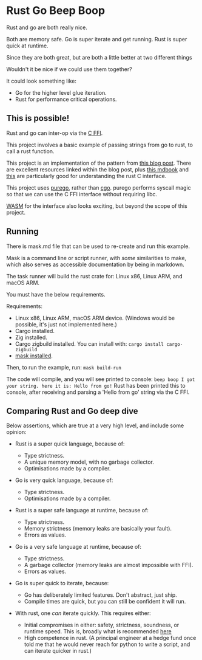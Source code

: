 # Rust Go Beep Boop

Rust and go are both really nice.

Both are memory safe. Go is super iterate and get running. Rust is super quick at runtime. 

Since they are both great, but are both a little better at two different things

Wouldn't it be nice if we could use them together?

It could look something like:
* Go for the higher level glue iteration.
* Rust for performance critical operations.

## This is possible!
Rust and go can inter-op via the [C FFI](https://doc.rust-lang.org/nomicon/ffi.html).

This project involves a basic example of passing strings from go to rust, to call a rust function.

This project is an implementation of the pattern from [this blog post](https://blog.arcjet.com/calling-rust-ffi-libraries-from-go/). There are excellent resources linked within the blog post, plus [this mdbook](https://github.com/Michael-F-Bryan/rust-ffi-guide) and [this](https://github.com/thebracket/RustNations2025) are particularly good for understanding the rust C interface.

This project uses [purego](https://github.com/ebitengine/purego), rather than [cgo](https://go.dev/wiki/cgo). purego performs syscall magic so that we can use the C FFI interface without requiring libc.

[WASM](https://blog.arcjet.com/webassembly-on-the-server-compiling-rust-to-wasm-and-executing-it-from-go/) for the interface also looks exciting, but beyond the scope of this project.

## Running
There is mask.md file that can be used to re-create and run this example.

Mask is a command line or script runner, with *some* similarities to make, which also serves as accessible documentation by being in markdown.

The task runner will build the rust crate for: Linux x86, Linux ARM, and macOS ARM.

You must have the below requirements.

Requirements:
* Linux x86, Linux ARM, macOS ARM device. (Windows would be possible, it's just not implemented here.)
* Cargo installed.
* Zig installed.
* Cargo zigbuild installed. You can install with: `cargo install cargo-zigbuild`
* [mask installed](https://github.com/jacobdeichert/mask#installation).

Then, to run the example, run:
`mask build-run`

The code will compile, and you will see printed to console:
`beep boop I got your string. here it is: Hello from go!`
Rust has been printed this to console, after receiving and parsing a 'Hello from go' string via the C FFI. 

## Comparing Rust and Go deep dive
Below assertions, which are true at a very high level, and include some opinion:

* Rust is a super quick language, because of: 
  * Type strictness.
  * A unique memory model, with no garbage collector.
  * Optimisations made by a compiler.
* Go is very quick language, because of:
  * Type strictness.
  * Optimisations made by a compiler.

* Rust is a super safe language at runtime, because of:
  * Type strictness.
  * Memory strictness (memory leaks are basically your fault).
  * Errors as values.
* Go is a very safe language at runtime, because of:
  * Type strictness.
  * A garbage collector (memory leaks are almost impossible with FFI).
  * Errors as values.

* Go is super quick to iterate, because:
  * Go has deliberately limited features. Don't abstract, just ship.
  * Compile times are quick, but you can still be confident it will run.
* With rust, one *can* iterate quickly. This requires either:
  * Initial compromises in either: safety, strictness, soundness, or runtime speed. This is, broadly what is recommended [here](https://corrode.dev/blog/prototyping/)
  * High competence in rust. (A principal engineer at a hedge fund once told me that he would never reach for python to write a script, and can iterate quicker in rust.)

